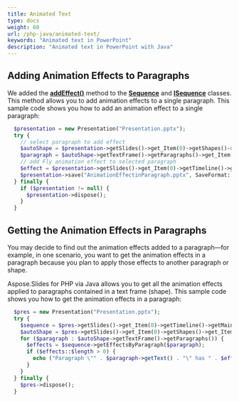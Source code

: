 ```yaml
---
title: Animated Text
type: docs
weight: 60
url: /php-java/animated-text/
keywords: "Animated text in PowerPoint"
description: "Animated text in PowerPoint with Java"
---
```


## Adding Animation Effects to Paragraphs

We added the [**addEffect()**](https://reference.aspose.com/slides/php-java/com.aspose.slides/Sequence#addEffect-com.aspose.slides.IParagraph-int-int-int-) method to the [**Sequence**](https://reference.aspose.com/slides/php-java/com.aspose.slides/Sequence) and [**ISequence**](https://reference.aspose.com/slides/php-java/com.aspose.slides/ISequence) classes. This method allows you to add animation effects to a single paragraph. This sample code shows you how to add an animation effect to a single paragraph:

```php
  $presentation = new Presentation("Presentation.pptx");
  try {
    // select paragraph to add effect
    $autoShape = $presentation->getSlides()->get_Item(0)->getShapes()->get_Item(0);
    $paragraph = $autoShape->getTextFrame()->getParagraphs()->get_Item(0);
    // add Fly animation effect to selected paragraph
    $effect = $presentation->getSlides()->get_Item(0)->getTimeline()->getMainSequence()->addEffect($paragraph, EffectType::Fly, EffectSubtype::Left, EffectTriggerType::OnClick);
    $presentation->save("AnimationEffectinParagraph.pptx", SaveFormat::Pptx);
  } finally {
    if ($presentation != null) {
      $presentation->dispose();
    }
  }

```

## Getting the Animation Effects in Paragraphs

You may decide to find out the animation effects added to a paragraph—for example, in one scenario, you want to get the animation effects in a paragraph because you plan to apply those effects to another paragraph or shape.

Aspose.Slides for PHP via Java allows you to get all the animation effects applied to paragraphs contained in a text frame (shape). This sample code shows you how to get the animation effects in a paragraph:

```php
  $pres = new Presentation("Presentation.pptx");
  try {
    $sequence = $pres->getSlides()->get_Item(0)->getTimeline()->getMainSequence();
    $autoShape = $pres->getSlides()->get_Item(0)->getShapes()->get_Item(0);
    for ($paragraph : $autoShape->getTextFrame()->getParagraphs()) {
      $effects = $sequence->getEffectsByParagraph($paragraph);
      if ($effects::$length > 0) {
        echo ("Paragraph \"" . $paragraph->getText() . "\" has " . $effects[0]->getType() . " effect.");
      }
    }
  } finally {
    $pres->dispose();
  }

```
